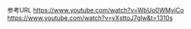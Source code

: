 参考URL
https://www.youtube.com/watch?v=WbUo0WMyiCo
https://www.youtube.com/watch?v=yXsttoJ7gIw&t=1310s
